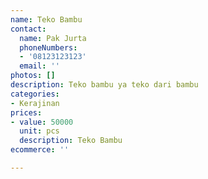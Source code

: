 ```yaml
---
name: Teko Bambu
contact:
  name: Pak Jurta
  phoneNumbers:
  - '08123123123'
  email: ''
photos: []
description: Teko bambu ya teko dari bambu
categories:
- Kerajinan
prices:
- value: 50000
  unit: pcs
  description: Teko Bambu
ecommerce: ''

---
```

